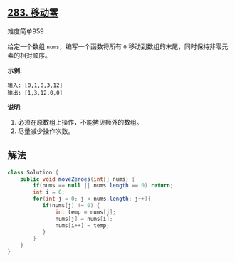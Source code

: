 ## [283. 移动零](https://leetcode-cn.com/problems/move-zeroes/)

难度简单959

给定一个数组 `nums`，编写一个函数将所有 `0` 移动到数组的末尾，同时保持非零元素的相对顺序。

**示例:**

```
输入: [0,1,0,3,12]
输出: [1,3,12,0,0]
```

**说明**:

1. 必须在原数组上操作，不能拷贝额外的数组。
2. 尽量减少操作次数。

## 解法

```java
class Solution {
    public void moveZeroes(int[] nums) {
        if(nums == null || nums.length == 0) return;
        int i = 0;
        for(int j = 0; j < nums.length; j++){
           if(nums[j] != 0) {
               int temp = nums[j];
               nums[j] = nums[i];
               nums[i++] = temp;
           }  
        }
    }
}
```

